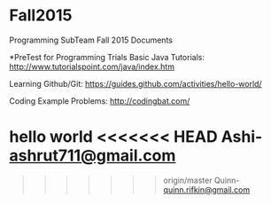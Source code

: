 # Fall2015
Programming SubTeam Fall 2015 Documents

*PreTest for Programming Trials
Basic Java Tutorials: http://www.tutorialspoint.com/java/index.htm

Learning Github/Git: https://guides.github.com/activities/hello-world/

Coding Example Problems: http://codingbat.com/

hello world
<<<<<<< HEAD
Ashi- ashrut711@gmail.com
=======

>>>>>>> origin/master
Quinn- quinn.rifkin@gmail.com
